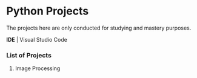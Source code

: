 # Python Projects
The projects here are only conducted for studying and mastery purposes.

**IDE** | Visual Studio Code

### List of Projects
1. Image Processing
